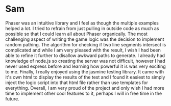 # Sam
 Phaser was an intuitive library and I feel as though the multiple examples helped a lot. I tried to refrain from just pulling in outside code as much
as possible so that I could learn all about Phaser organically. The most challenging aspect of writing the game logic was the decision to implement random
pathing. The algorithm for checking if two line segments intersect is complicated and while I am very pleased with the result, I wish I had been able to 
refine it further to disallow awkward paths to generate. I already had knowledge of node.js so creating the server was not difficult, however I had never used
express before and learning how powerful it is was very exciting to me. Finally, I really enjoyed using the jasmine testing library. It came with it's own html
to display the results of the test and I found it easiest to simply inject the logic script into that html file rather than use templates for everything. Overall,
I am very proud of the project and only wish I had more time to implement other cool features to it, perhaps I will in free time in the future.
